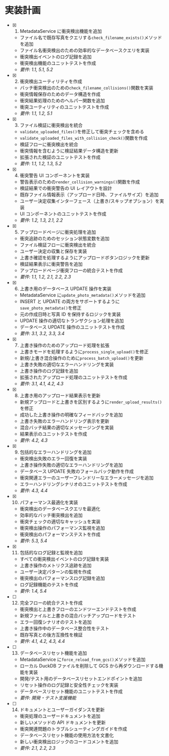 # 実装計画

- [x] 1. MetadataService に衝突検出機能を追加

  - ファイル名で既存写真をクエリする`check_filename_exists()`メソッドを追加
  - ファイル名衝突検出のための効率的なデータベースクエリを実装
  - 衝突検出イベントのログ記録を追加
  - 衝突検出機能のユニットテストを作成
  - _要件: 1.1, 5.1, 5.2_

- [x] 2. 衝突検出ユーティリティを作成

  - バッチ衝突検出のための`check_filename_collisions()`関数を実装
  - 衝突情報保存のためのデータ構造を作成
  - 衝突結果処理のためのヘルパー関数を追加
  - 衝突ユーティリティのユニットテストを作成
  - _要件: 1.1, 1.2, 5.1_

- [x] 3. ファイル検証に衝突検出を統合

  - `validate_uploaded_files()`を修正して衝突チェックを含める
  - `validate_uploaded_files_with_collision_check()`関数を作成
  - 検証フローに衝突検出を統合
  - 衝突情報を含むように検証結果データ構造を更新
  - 拡張された検証のユニットテストを作成
  - _要件: 1.1, 1.2, 1.3, 5.2_

- [x] 4. 衝突警告 UI コンポーネントを実装

  - 警告表示のための`render_collision_warnings()`関数を作成
  - 検証結果での衝突警告の UI レイアウトを設計
  - 既存ファイル情報表示（アップロード日時、ファイルサイズ）を追加
  - ユーザー決定収集インターフェース（上書き/スキップオプション）を実装
  - UI コンポーネントのユニットテストを作成
  - _要件: 1.2, 1.3, 2.1, 2.2_

- [x] 5. アップロードページに衝突処理を追加

  - 衝突追跡のためのセッション状態変数を追加
  - ファイル検証フローに衝突検出を統合
  - ユーザー決定の収集と保存を実装
  - 上書き確認を処理するようにアップロードボタンロジックを更新
  - 検証結果表示に衝突警告を追加
  - アップロードページ衝突フローの統合テストを作成
  - _要件: 1.1, 1.2, 2.1, 2.2, 2.3_

- [x] 6. 上書き用のデータベース UPDATE 操作を実装

  - MetadataService に`update_photo_metadata()`メソッドを追加
  - INSERT と UPDATE の両方をサポートするように`save_photo_metadata()`を修正
  - 元の作成日時と写真 ID を保持するロジックを実装
  - UPDATE 操作の適切なトランザクション処理を追加
  - データベース UPDATE 操作のユニットテストを作成
  - _要件: 3.1, 3.2, 3.3, 3.4_

- [x] 7. 上書き操作のためのアップロード処理を拡張

  - 上書きモードを処理するように`process_single_upload()`を修正
  - 新規/上書き混合操作のために`process_batch_upload()`を更新
  - 上書き失敗の適切なエラーハンドリングを実装
  - 上書き操作のログ記録を追加
  - 拡張されたアップロード処理のユニットテストを作成
  - _要件: 3.1, 4.1, 4.2, 4.3_

- [x] 8. 上書き用のアップロード結果表示を更新

  - 新規アップロードと上書きを区別するように`render_upload_results()`を修正
  - 成功した上書き操作の明確なフィードバックを追加
  - 上書き失敗のエラーハンドリング表示を更新
  - 混合バッチ結果の適切なメッセージングを実装
  - 結果表示のユニットテストを作成
  - _要件: 4.2, 4.3_

- [x] 9. 包括的なエラーハンドリングを追加

  - 衝突検出失敗のエラー回復を実装
  - 上書き操作失敗の適切なエラーハンドリングを追加
  - データベース UPDATE 失敗のフォールバック動作を作成
  - 衝突関連エラーのユーザーフレンドリーなエラーメッセージを追加
  - エラーハンドリングシナリオのユニットテストを作成
  - _要件: 4.3, 4.4_

- [x] 10. パフォーマンス最適化を実装

  - 衝突検出のデータベースクエリを最適化
  - 効率的なバッチ衝突検出を追加
  - 衝突チェックの適切なキャッシュを実装
  - 衝突検出操作のパフォーマンス監視を追加
  - 衝突検出のパフォーマンステストを作成
  - _要件: 5.3, 5.4_

- [x] 11. 包括的なログ記録と監視を追加

  - すべての衝突検出イベントのログ記録を実装
  - 上書き操作のメトリクス追跡を追加
  - ユーザー決定パターンの監視を作成
  - 衝突検出のパフォーマンスログ記録を追加
  - ログ記録機能のテストを作成
  - _要件: 1.4, 5.4_

- [ ] 12. 完全フローの統合テストを作成

  - 衝突検出と上書きフローのエンドツーエンドテストを作成
  - 新規ファイルと上書きの混合バッチアップロードをテスト
  - エラー回復シナリオのテストを追加
  - 上書き操作中のデータベース整合性をテスト
  - 既存写真との後方互換性を検証
  - _要件: 4.1, 4.2, 4.3, 4.4_

- [ ] 13. データベースリセット機能を追加

  - MetadataService に`force_reload_from_gcs()`メソッドを追加
  - ローカル DuckDB ファイルを削除して GCS から再ダウンロードする機能を実装
  - 開発/テスト用のデータベースリセットエンドポイントを追加
  - リセット操作のログ記録と安全性チェックを実装
  - データベースリセット機能のユニットテストを作成
  - _要件: 開発・テスト支援機能_

- [ ] 14. ドキュメントとユーザーガイダンスを更新
  - 衝突処理のユーザードキュメントを追加
  - 新しいメソッドの API ドキュメントを更新
  - 衝突関連問題のトラブルシューティングガイドを作成
  - データベースリセット機能の使用方法を文書化
  - 新しい衝突検出ロジックのコードコメントを追加
  - _要件: 2.1, 2.2, 2.3_
